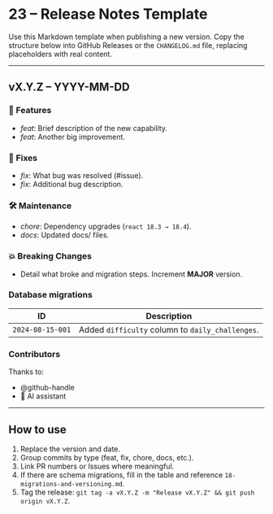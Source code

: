 # 23 – Release Notes Template

Use this Markdown template when publishing a new version.  Copy the structure
below into GitHub Releases or the `CHANGELOG.md` file, replacing placeholders
with real content.

---

## vX.Y.Z – YYYY-MM-DD

### 🚀 Features

- *feat*: Brief description of the new capability.
- *feat*: Another big improvement.

### 🐛 Fixes

- *fix*: What bug was resolved (#issue).
- *fix*: Additional bug description.

### 🛠 Maintenance

- *chore*: Dependency upgrades (`react 18.3 → 18.4`).
- *docs*: Updated docs/ files.

### 💥 Breaking Changes

- Detail what broke and migration steps.  Increment **MAJOR** version.

### Database migrations

| ID | Description |
| -- | ----------- |
| `2024-08-15-001` | Added `difficulty` column to `daily_challenges`. |

### Contributors

Thanks to:

- @github-handle
- 🤖 AI assistant

---

## How to use

1. Replace the version and date.
2. Group commits by type (feat, fix, chore, docs, etc.).
3. Link PR numbers or Issues where meaningful.
4. If there are schema migrations, fill in the table and reference
   `18-migrations-and-versioning.md`.
5. Tag the release: `git tag -a vX.Y.Z -m "Release vX.Y.Z" && git push origin vX.Y.Z`. 